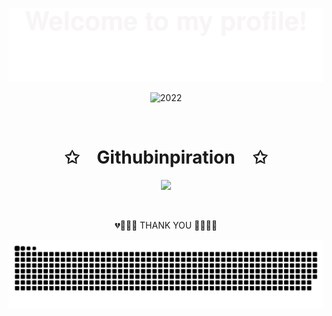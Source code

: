 <p align="center">
  <img  src="assets/Bottom_up.svg"
    alt="example" />
</p>

<p align="center">
  <img  src="assets/2022.gif"
    alt="2022" />
</p>

<br>
<p align="center">
    <h1 align="center">✩&emsp;Githubinpiration&emsp;✩</h1>
</p>
<p align="center">
    <img src="https://readme-typing-svg.herokuapp.com/?lines=Yoooooooooooooooo;Welcome+to+my+profile!;Have+a+look+around!&font=Fira%20Code&color=%23D62F79&center=true&width=280&height=50">
</p>
<br>
<p align="center">💔💙💓💝 THANK YOU 💚💗💘💖</p>
<p align="center">
  <img  src="github-contribution-grid-snake.svg"
    alt="example" />
</p>
